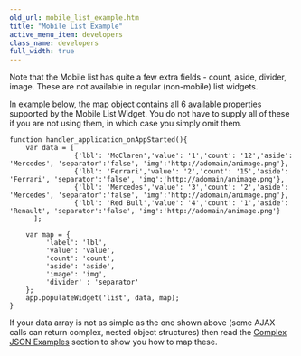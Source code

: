 ```yaml
---
old_url: mobile_list_example.htm
title: "Mobile List Example"
active_menu_item: developers
class_name: developers
full_width: true
---
```



Note that the Mobile list has quite a few extra fields - count, aside, divider, image. These are not available in regular (non-mobile) list widgets.

In example below, the map object contains all 6 available properties supported by the Mobile List Widget. You do not have to supply all of these if you are not using them, in which case you simply omit them.

    function handler_application_onAppStarted(){
        var data = [
                    {'lbl': 'McClaren','value': '1','count': '12','aside': 'Mercedes', 'separator':'false', 'img':'http://adomain/animage.png'},
                    {'lbl': 'Ferrari','value': '2','count': '15','aside': 'Ferrari', 'separator':'false', 'img':'http://adomain/animage.png'},
                    {'lbl': 'Mercedes','value': '3','count': '2','aside': 'Mercedes', 'separator':'false', 'img':'http://adomain/animage.png'},
                    {'lbl': 'Red Bull','value': '4','count': '1','aside': 'Renault', 'separator':'false', 'img':'http://adomain/animage.png'}
          ];
     
        var map = {
             'label': 'lbl',
             'value': 'value',
             'count': 'count',
             'aside': 'aside',
             'image': 'img',
             'divider' : 'separator'        
        };  
        app.populateWidget('list', data, map);
    }
   

If your data array is not as simple as the one shown above (some AJAX calls can return complex, nested object structures) then read the [Complex JSON Examples](/developers/documentation/scripting-apis/client-api/widget-data-state-manipulation/populatewidget/complex-json-example) section to show you how to map these.

